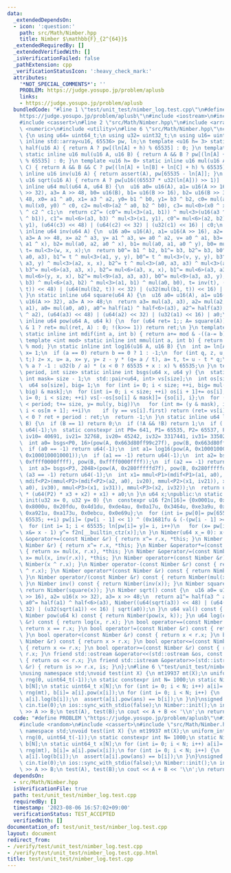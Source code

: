 ```yaml
---
data:
  _extendedDependsOn:
  - icon: ':question:'
    path: src/Math/Nimber.hpp
    title: Nimber $\mathbb{F}_{2^{64}}$
  _extendedRequiredBy: []
  _extendedVerifiedWith: []
  _isVerificationFailed: false
  _pathExtension: cpp
  _verificationStatusIcon: ':heavy_check_mark:'
  attributes:
    '*NOT_SPECIAL_COMMENTS*': ''
    PROBLEM: https://judge.yosupo.jp/problem/aplusb
    links:
    - https://judge.yosupo.jp/problem/aplusb
  bundledCode: "#line 1 \"test/unit_test/nimber_log.test.cpp\"\n#define PROBLEM \"\
    https://judge.yosupo.jp/problem/aplusb\"\n#include <iostream>\n#include <random>\n\
    #include <cassert>\n#line 2 \"src/Math/Nimber.hpp\"\n#include <array>\n#include\
    \ <numeric>\n#include <utility>\n#line 6 \"src/Math/Nimber.hpp\"\nclass Nimber\
    \ {\n using u64= uint64_t;\n using u32= uint32_t;\n using u16= uint16_t;\n static\
    \ inline std::array<u16, 65536> pw, ln;\n template <u16 h= 3> static inline u16\
    \ half(u16 A) { return A ? pw[(ln[A] + h) % 65535] : 0; }\n template <u16 h= 0>\
    \ static inline u16 mul(u16 A, u16 B) { return A && B ? pw[(ln[A] + ln[B] + h)\
    \ % 65535] : 0; }\n template <u16 h= 0> static inline u16 mul(u16 A, u16 B, u16\
    \ C) { return A && B && C ? pw[(ln[A] + ln[B] + ln[C] + h) % 65535] : 0; }\n static\
    \ inline u16 inv(u16 A) { return assert(A), pw[65535 - ln[A]]; }\n static inline\
    \ u16 sqrt(u16 A) { return A ? pw[u16((65537 * u32(ln[A])) >> 1)] : 0; }\n static\
    \ inline u64 mul(u64 A, u64 B) {\n  u16 a0= u16(A), a1= u16(A >> 16), a2= u16(A\
    \ >> 32), a3= A >> 48, b0= u16(B), b1= u16(B >> 16), b2= u16(B >> 32), b3= B >>\
    \ 48, x0= a1 ^ a0, x1= a3 ^ a2, y0= b1 ^ b0, y1= b3 ^ b2, c0= mul(a0, b0), c1=\
    \ mul(x0, y0) ^ c0, c2= mul<0>(a2 ^ a0, b2 ^ b0), c3= mul<0>(x0 ^ x1, y0 ^ y1)\
    \ ^ c2 ^ c1;\n  return c2^= (c0^= mul<3>(a1, b1)) ^ mul<3>(u16(a3 ^ a1), u16(b3\
    \ ^ b1)), c1^= mul<6>(a3, b3) ^ mul<3>(x1, y1), c0^= mul<6>(a2, b2) ^ mul<6>(x1,\
    \ y1), (u64(c3) << 48) | (u64(c2) << 32) | (u32(c1) << 16) | c0;\n }\n static\
    \ inline u64 inv(u64 A) {\n  u16 a0= u16(A), a1= u16(A >> 16), a2= u16(A >> 32),\
    \ a3= A >> 48, x= a2 ^ a3, y= a1 ^ a3, w= a0 ^ a2, v= a0 ^ a1, b3= mul(a1, a2,\
    \ a1 ^ x), b2= mul(a0, a2, a0 ^ x), b1= mul(a0, a1, a0 ^ y), b0= mul(a0, v, w),\
    \ t= mul<3>(w, x, x);\n  return b0^= b1 ^ b2, b1^= b3, b2^= b3, b0^= b3^= mul(a0,\
    \ a0, a3), b1^= t ^ mul<3>(a1, y, y), b0^= t ^ mul<3>(v, y, y), b3^= t= mul<3>(a1,\
    \ a3, y) ^ mul<3>(a2, x, x), b2^= t ^ mul<3>(a0, a3, a3) ^ mul<3>(a1, a1, a2),\
    \ b3^= mul<6>(a3, a3, x), b2^= mul<6>(a3, x, x), b1^= mul<6>(a3, a3, y ^ w), b0^=\
    \ mul<6>(y, x, x), b2^= mul<9>(a3, a3, a3), b0^= mul<9>(a3, a3, y), t= mul<6>(x,\
    \ b3) ^ mul<6>(a3, b2) ^ mul<3>(a1, b1) ^ mul(a0, b0), t= inv(t), (u64(mul(b3,\
    \ t)) << 48) | (u64(mul(b2, t)) << 32) | (u32(mul(b1, t)) << 16) | mul(b0, t);\n\
    \ }\n static inline u64 square(u64 A) {\n  u16 a0= u16(A), a1= u16(A >> 16), a2=\
    \ u16(A >> 32), a3= A >> 48;\n  return a3= mul(a3, a3), a2= mul(a2, a2), a1= mul(a1,\
    \ a1), a0= mul(a0, a0), a0^= half(a1) ^ half<6>(a3), a2^= half(a3), a1^= half(a3\
    \ ^ a2), (u64(a3) << 48) | (u64(a2) << 32) | (u32(a1) << 16) | a0;\n }\n static\
    \ inline u64 pow(u64 A, u64 k) {\n  for (u64 ret= 1;; A= square(A))\n   if (k\
    \ & 1 ? ret= mul(ret, A) : 0; !(k>>= 1)) return ret;\n }\n template <int mod>\
    \ static inline int mdif(int a, int b) { return a+= mod & -((a-= b) < 0); }\n\
    \ template <int mod> static inline int mmul(int a, int b) { return u64(a) * b\
    \ % mod; }\n static inline int log16(u16 A, u16 B) {\n  int a= ln[A], b= ln[B],\
    \ x= 1;\n  if (a == 0) return b == 0 ? 1 : -1;\n  for (int q, z, u, y= 0, t= 65535;\
    \ t;) z= x, u= a, x= y, y= z - y * (q= a / t), a= t, t= u - t * q;\n  return b\
    \ % a ? -1 : u32(b / a) * (x < 0 ? 65535 + x : x) % 65535;\n }\n template <int\
    \ period, int size> static inline int bsgs(u64 x, u64 y) {\n  static constexpr\
    \ int mask= size - 1;\n  std::pair<u64, int> vs[size];\n  int os[size + 1]= {};\n\
    \  u64 so[size], big= 1;\n  for (int i= 0; i < size; ++i, big= mul(big, x)) ++os[(so[i]=\
    \ big) & mask];\n  for (int i= 0; i < size; ++i) os[i + 1]+= os[i];\n  for (int\
    \ i= 0; i < size; ++i) vs[--os[so[i] & mask]]= {so[i], i};\n  for (int t= 0; t\
    \ < period; t+= size, y= mul(y, big))\n   for (int m= (y & mask), i= os[m], ret;\
    \ i < os[m + 1]; ++i)\n    if (y == vs[i].first) return (ret= vs[i].second - t)\
    \ < 0 ? ret + period : ret;\n  return -1;\n }\n static inline u64 log(u64 A, u64\
    \ B) {\n  if (B == 1) return 0;\n  if (!A && !B) return 1;\n  if (!A || !B) return\
    \ u64(-1);\n  static constexpr int P0= 641, P1= 65535, P2= 65537, P3= 6700417,\
    \ iv10= 40691, iv21= 32768, iv20= 45242, iv32= 3317441, iv31= 3350208, iv30= 3883315;\n\
    \  int a0= bsgs<P0, 16>(pow(A, 0x663d80ff99c27f), pow(B, 0x663d80ff99c27f));\n\
    \  if (a0 == -1) return u64(-1);\n  int a1= log16(pow(A, 0x1000100010001), pow(B,\
    \ 0x1000100010001));\n  if (a1 == -1) return u64(-1);\n  int a2= bsgs<P2, 256>(pow(A,\
    \ 0xffff0000ffff), pow(B, 0xffff0000ffff));\n  if (a2 == -1) return u64(-1);\n\
    \  int a3= bsgs<P3, 2048>(pow(A, 0x280fffffd7f), pow(B, 0x280fffffd7f));\n  if\
    \ (a3 == -1) return u64(-1);\n  int x1= mmul<P1>(mdif<P1>(a1, a0), iv10), x2=\
    \ mdif<P2>(mmul<P2>(mdif<P2>(a2, a0), iv20), mmul<P2>(x1, iv21)), x3= mdif<P3>(mdif<P3>(mmul<P3>(mdif<P3>(a3,\
    \ a0), iv30), mmul<P3>(x1, iv31)), mmul<P3>(x2, iv32));\n  return u64(P0) * (u64(P1)\
    \ * (u64(P2) * x3 + x2) + x1) + a0;\n }\n u64 x;\npublic:\n static inline void\
    \ init(u32 x= 0, u32 y= 0) {\n  constexpr u16 f2n[16]= {0x0001u, 0x2827u, 0x392bu,\
    \ 0x8000u, 0x20fdu, 0x4d1du, 0xde4au, 0x0a17u, 0x3464u, 0xe3a9u, 0x6d8du, 0x34bcu,\
    \ 0xa921u, 0xa173u, 0x0ebcu, 0x0e69u};\n  for (int i= pw[0]= pw[65535]= 1; i <\
    \ 65535; ++i) pw[i]= (pw[i - 1] << 1) ^ (0x1681fu & (-(pw[i - 1] >= 0x8000u)));\n\
    \  for (int i= 1; i < 65535; ln[pw[i]= y]= i, i++)\n   for (x= pw[i], y= 0; x;\
    \ x&= x - 1) y^= f2n[__builtin_ctz(x)];\n }\n Nimber(u64 x_= 0): x(x_) {}\n Nimber\
    \ &operator+=(const Nimber &r) { return x^= r.x, *this; }\n Nimber &operator-=(const\
    \ Nimber &r) { return x^= r.x, *this; }\n Nimber &operator*=(const Nimber &r)\
    \ { return x= mul(x, r.x), *this; }\n Nimber &operator/=(const Nimber &r) { return\
    \ x= mul(x, inv(r.x)), *this; }\n Nimber operator+(const Nimber &r) const { return\
    \ Nimber(x ^ r.x); }\n Nimber operator-(const Nimber &r) const { return Nimber(x\
    \ ^ r.x); }\n Nimber operator*(const Nimber &r) const { return Nimber(mul(x, r.x));\
    \ }\n Nimber operator/(const Nimber &r) const { return Nimber(mul(x, inv(r.x)));\
    \ }\n Nimber inv() const { return Nimber(inv(x)); }\n Nimber square() const {\
    \ return Nimber(square(x)); }\n Nimber sqrt() const {\n  u16 a0= u16(x), a1= u16(x\
    \ >> 16), a2= u16(x >> 32), a3= x >> 48;\n  return a1^= half(a3 ^ a2), a2^= half(a3),\
    \ a0^= half(a1) ^ half<6>(a3), Nimber((u64(sqrt(a3)) << 48) | (u64(sqrt(a2)) <<\
    \ 32) | (u32(sqrt(a1)) << 16) | sqrt(a0));\n }\n u64 val() const { return x; }\n\
    \ Nimber pow(u64 k) const { return Nimber(pow(x, k)); }\n u64 log(const Nimber\
    \ &r) const { return log(x, r.x); }\n bool operator==(const Nimber &r) const {\
    \ return x == r.x; }\n bool operator!=(const Nimber &r) const { return x != r.x;\
    \ }\n bool operator<(const Nimber &r) const { return x < r.x; }\n bool operator>(const\
    \ Nimber &r) const { return x > r.x; }\n bool operator<=(const Nimber &r) const\
    \ { return x <= r.x; }\n bool operator>=(const Nimber &r) const { return x >=\
    \ r.x; }\n friend std::ostream &operator<<(std::ostream &os, const Nimber &r)\
    \ { return os << r.x; }\n friend std::istream &operator>>(std::istream &is, Nimber\
    \ &r) { return is >> r.x, is; }\n};\n#line 6 \"test/unit_test/nimber_log.test.cpp\"\
    \nusing namespace std;\nvoid test(int X) {\n mt19937 mt(X);\n uniform_int_distribution<uint64_t>\
    \ rng(0, uint64_t(-1));\n static constexpr int N= 1000;\n static Nimber a[N],\
    \ b[N];\n static uint64_t x[N];\n for (int i= 0; i < N; i++) a[i]= rng(mt), x[i]=\
    \ rng(mt), b[i]= a[i].pow(x[i]);\n for (int i= 0; i < N; i++) {\n  uint64_t ans=\
    \ a[i].log(b[i]);\n  assert(a[i].pow(ans) == b[i]);\n }\n}\nsigned main() {\n\
    \ cin.tie(0);\n ios::sync_with_stdio(false);\n Nimber::init();\n int A, B;\n cin\
    \ >> A >> B;\n test(A), test(B);\n cout << A + B << '\\n';\n return 0;\n}\n"
  code: "#define PROBLEM \"https://judge.yosupo.jp/problem/aplusb\"\n#include <iostream>\n\
    #include <random>\n#include <cassert>\n#include \"src/Math/Nimber.hpp\"\nusing\
    \ namespace std;\nvoid test(int X) {\n mt19937 mt(X);\n uniform_int_distribution<uint64_t>\
    \ rng(0, uint64_t(-1));\n static constexpr int N= 1000;\n static Nimber a[N],\
    \ b[N];\n static uint64_t x[N];\n for (int i= 0; i < N; i++) a[i]= rng(mt), x[i]=\
    \ rng(mt), b[i]= a[i].pow(x[i]);\n for (int i= 0; i < N; i++) {\n  uint64_t ans=\
    \ a[i].log(b[i]);\n  assert(a[i].pow(ans) == b[i]);\n }\n}\nsigned main() {\n\
    \ cin.tie(0);\n ios::sync_with_stdio(false);\n Nimber::init();\n int A, B;\n cin\
    \ >> A >> B;\n test(A), test(B);\n cout << A + B << '\\n';\n return 0;\n}"
  dependsOn:
  - src/Math/Nimber.hpp
  isVerificationFile: true
  path: test/unit_test/nimber_log.test.cpp
  requiredBy: []
  timestamp: '2023-08-06 16:57:02+09:00'
  verificationStatus: TEST_ACCEPTED
  verifiedWith: []
documentation_of: test/unit_test/nimber_log.test.cpp
layout: document
redirect_from:
- /verify/test/unit_test/nimber_log.test.cpp
- /verify/test/unit_test/nimber_log.test.cpp.html
title: test/unit_test/nimber_log.test.cpp
---
```

